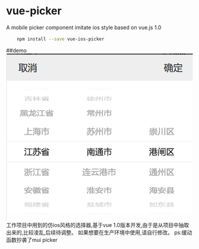 # vue-picker
A mobile picker component imitate ios style based on vue.js 1.0


```bash
    npm install --save vue-ios-picker
```
##demo
![](./demo.png)
工作项目中用到的仿ios风格的选择器,基于vue 1.0版本开发,由于是从项目中抽取出来的,比较凌乱,后续待调整。
如果想要在生产环境中使用,请自行修改。
ps:缓动函数抄袭了mui picker